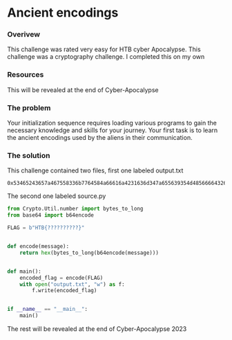 # Ancient encodings

### Overivew
This challenge was rated very easy for HTB cyber Apocalypse. This challenge was a cryptography challenge. I completed this on my own

### Resources
This will be revealed at the end of Cyber-Apocalypse

### The problem
Your initialization sequence requires loading various programs to gain the necessary knowledge and skills for your journey. Your first task is to learn the ancient encodings used by the aliens in their communication. 

### The solution

This challenge contained two files, first one labeled output.txt
``````text
0x53465243657a467558336b7764584a66616a4231636d347a655639354d48566664326b786246397a5a544e66644767784e56396c626d4d775a4446755a334e665a58597a636e6c33614756794d33303d
``````

The second one labeled source.py
``````python
from Crypto.Util.number import bytes_to_long
from base64 import b64encode

FLAG = b"HTB{??????????}"


def encode(message):
    return hex(bytes_to_long(b64encode(message)))


def main():
    encoded_flag = encode(FLAG)
    with open("output.txt", "w") as f:
        f.write(encoded_flag)


if __name__ == "__main__":
    main()
``````

The rest will be revealed at the end of Cyber-Apocalypse 2023
